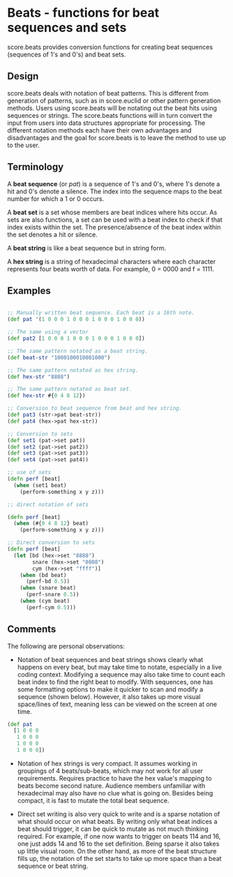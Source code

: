 # Beats - functions for beat sequences and sets

score.beats provides conversion functions for creating beat sequences (sequences of 1's and 0's) and beat sets.  

## Design

score.beats deals with notation of beat patterns.  This is different from generation of patterns, such as in score.euclid or other pattern generation methods. Users using score.beats will be notating out the beat hits using sequences or strings. The score.beats functions will in turn convert the input from users into data structures appropriate for processing. The different notation methods each have their own advantages and disadvantages and the goal for score.beats is to leave the method to use up to the user. 

## Terminology

A **beat sequence** (or *pat*) is a sequence of 1's and 0's, where 1's denote a hit and 0's denote a silence. The index into the sequence maps to the beat number for which a 1 or 0 occurs. 

A **beat set** is a set whose members are beat indices where hits occur. As sets are also functions, a set can be used with a beat index to check if that index exists within the set. The presence/absence of the beat index within the set denotes a hit or silence. 

A **beat string** is like a beat sequence but in string form.  

A **hex string** is a string of hexadecimal characters where each character represents four beats worth of data.  For example, 0 = 0000 and f = 1111.  


## Examples

```clojure

;; Manually written beat sequence. Each beat is a 16th note.
(def pat '(1 0 0 0 1 0 0 0 1 0 0 0 1 0 0 0))

;; The same using a vector
(def pat2 [1 0 0 0 1 0 0 0 1 0 0 0 1 0 0 0])

;; The same pattern notated as a beat string. 
(def beat-str "1000100010001000")

;; The same pattern notated as hex string.
(def hex-str "8888")

;; The same pattern notated as beat set.
(def hex-str #{0 4 8 12})

;; Conversion to beat sequence from beat and hex string.
(def pat3 (str->pat beat-str))
(def pat4 (hex->pat hex-str))

;; Conversion to sets
(def set1 (pat->set pat))
(def set2 (pat->set pat2))
(def set3 (pat->set pat3))
(def set4 (pat->set pat4))

;; use of sets
(defn perf [beat]
  (when (set1 beat)
    (perform-something x y z)))

;; direct notation of sets

(defn perf [beat]
  (when (#{0 4 8 12} beat) 
    (perform-something x y z)))

;; Direct conversion to sets
(defn perf [beat]
  (let [bd (hex->set "8888")
        snare (hex->set "0808")
        cym (hex->set "ffff")]
    (when (bd beat)
      (perf-bd 0.5))
    (when (snare beat)
      (perf-snare 0.5))
    (when (cym beat)
      (perf-cym 0.5)))
```

## Comments

The following are personal observations:

* Notation of beat sequences and beat strings shows clearly what happens on every beat, but may take time to notate, especially in a live coding context. Modifying a sequence may also take time to count each beat index to find the right beat to modify.  With sequences, one has some formatting options to make it quicker to scan and modify a sequence (shown below). However, it also takes up more visual space/lines of text, meaning less can be viewed on the screen at one time. 

```clojure
(def pat 
  [1 0 0 0
   1 0 0 0
   1 0 0 0
   1 0 0 0])
```

* Notation of hex strings is very compact. It assumes working in groupings of 4 beats/sub-beats, which may not work for all user requirements. Requires practice to have the hex value's mapping to beats become second nature.  Audience members unfamiliar with hexadecimal may also have no clue what is going on.  Besides being compact, it is fast to mutate the total beat sequence.

* Direct set writing is also very quick to write and is a sparse notation of what should occur on what beats.  By writing only what beat indices a beat should trigger, it can be quick to mutate as not much thinking required. For example, if one now wants to trigger on beats 114 and 16, one just adds 14 and 16 to the set definition.  Being sparse it also takes up little visual room.  On the other hand, as more of the beat structure fills up, the notation of the set starts to take up more space than a beat sequence or beat string.
